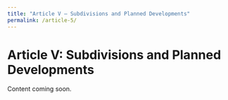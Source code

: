 ```yaml
---
title: "Article V – Subdivisions and Planned Developments"
permalink: /article-5/
---
```


# Article V: Subdivisions and Planned Developments

Content coming soon.

